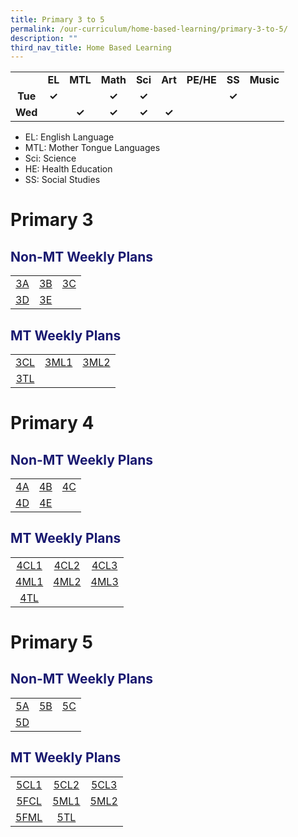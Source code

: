 ```yaml
---
title: Primary 3 to 5
permalink: /our-curriculum/home-based-learning/primary-3-to-5/
description: ""
third_nav_title: Home Based Learning
---
```

<table style="text-align: center; font-weight: bold;">
<tbody>
  <tr>
    <td></td>
    <td>EL</td>
    <td>MTL</td>
    <td>Math</td>
    <td>Sci</td>
    <td>Art</td>
    <td>PE/HE</td>
    <td>SS</td>
    <td>Music</td>
  </tr>
  <tr>
    <td>Tue</td>
    <td>✓</td>
    <td></td>
    <td>✓</td>
    <td>✓</td>
    <td></td>
    <td></td>
    <td>✓</td>
    <td></td>
  </tr>
  <tr>
    <td>Wed</td>
    <td></td>
    <td>✓</td>
    <td>✓</td>
    <td>✓</td>
    <td>✓</td>
    <td></td>
    <td></td>
    <td></td>
  </tr>
</tbody>
</table>

* EL: English Language
* MTL: Mother Tongue Languages
* Sci: Science
* HE: Health Education
* SS: Social Studies

# Primary 3
<h2 style="color:midnightblue">Non-MT Weekly Plans</h2>

|   |   |   |
|:---:|:---:|:---:|
| [3A](/files/Home%20Based%20Learning/P3/hbl_weekly%20plan_t3w5(25-26jul)_3a.pdf) | [3B](/files/Home%20Based%20Learning/P3/hbl_weekly%20plan_t3w5(25-26jul)_3b.pdf) | [3C](/files/Home%20Based%20Learning/P3/hbl_weekly%20plan_t3w5(25-26jul)_3c.pdf) |
| [3D](/files/Home%20Based%20Learning/P3/hbl_weekly%20plan_t3w5(25-26jul)_3d.pdf) | [3E](/files/Home%20Based%20Learning/P3/hbl_weekly%20plan_t3w5(25-26jul)_3e.pdf) | |

<h2 style="color:midnightblue">MT Weekly Plans</h2>

|   |   |   |
|:---:|:---:|:---:|
| [3CL](/files/Home%20Based%20Learning/P3/hbl_mt%20weekly%20plan_t3w5(25-26jul)p3_chinese.pdf) | [3ML1](/files/Home%20Based%20Learning/P3/hbl_mt%20weekly%20plan_t3w5(25-26jul)_p3ml2.pdf) | [3ML2](/files/Home%20Based%20Learning/P3/hbl_mt%20weekly%20plan_t3w5(25-26jul)_p3%20tl.pdf) |
| [3TL](/files/Home%20Based%20Learning/P3/hbl_mt%20weekly%20plan_t3w5(25-26jul)_p3%20tl.pdf) |  |  |

# Primary 4
<h2 style="color:midnightblue">Non-MT Weekly Plans</h2>

|   |   |   |
|:---:|:---:|:---:|
| [4A](/files/Home%20Based%20Learning/P4/hbl_weekly%20plan_t3w5(25-26jul)_4a.pdf) | [4B](/files/Home%20Based%20Learning/P4/hbl_weekly%20plan_t3w5(25-26jul)_4b.pdf) | [4C](/files/Home%20Based%20Learning/P4/hbl_weekly%20plan_t3w5(25-26jul)_4c.pdf) |
| [4D](/files/Home%20Based%20Learning/P4/hbl_weekly%20plan_t3w5(25-26jul)_4d.pdf) | [4E](/files/Home%20Based%20Learning/P4/hbl_weekly%20plan_t3w5(25-26jul)_4e.pdf) | |

<h2 style="color:midnightblue">MT Weekly Plans</h2>

|   |   |   |
|:---:|:---:|:---:|
| [4CL1](/files/Home%20Based%20Learning/P4/hbl_mt%20weekly%20plan_t3w5(25-26jul)_4cl1.pdf) | [4CL2](/files/Home%20Based%20Learning/P4/hbl_mt%20weekly%20plan_t3w5(25-26jul)_4cl2.pdf) | [4CL3](/files/Home%20Based%20Learning/P4/hbl_mt%20weekly%20plan_t3w5(25-26jul)_4cl3.pdf) |
| [4ML1](/files/Home%20Based%20Learning/P4/hbl_mt%20weekly%20plan_t3w5(25-26jul)_4ml1.pdf) | [4ML2](/files/Home%20Based%20Learning/P4/hbl_mt%20weekly%20plan_t3w5(25-26jul)_4ml2.pdf) | [4ML3](/files/Home%20Based%20Learning/P4/hbl_mt%20weekly%20plan_t3w5(25-26jul)_4ml3.pdf) |
| [4TL](/files/Home%20Based%20Learning/P4/hbl_mt%20weekly%20plan_t3w5(25-26jul)_4tl.pdf) |  |  |

# Primary 5
<h2 style="color:midnightblue">Non-MT Weekly Plans</h2>

|   |   |   |
|:---:|:---:|:---:|
| [5A](/files/Home%20Based%20Learning/P5/hbl_weekly%20plan_t3w5(25-26jul)_5a.pdf) | [5B](/files/Home%20Based%20Learning/P5/hbl_weekly%20plan_t3w5(25-26jul)_5b.pdf)| [5C](/files/Home%20Based%20Learning/P5/hbl_weekly%20plan_t3w5(25-26jul)_5c.pdf) |
| [5D](/files/Home%20Based%20Learning/P5/hbl_weekly%20plan_t3w5(25-26jul)_5d.pdf) | | |

<h2 style="color:midnightblue">MT Weekly Plans</h2>

|   |   |   |
|:---:|:---:|:---:|
| [5CL1](/files/Home%20Based%20Learning/P5/hbl_mt%20weekly%20plan_t3w5%20(25-26jul)_p5cl1.pdf) | [5CL2](/files/Home%20Based%20Learning/P5/hbl_mt%20weekly%20plan_t3w5%20(25-26jul)_p5cl2.pdf) | [5CL3](/files/Home%20Based%20Learning/P5/hbl_mt%20weekly%20plan_t3w5%20(25-26jul)_p5cl3.pdf) |
| [5FCL](/files/Home%20Based%20Learning/P5/hbl_mt%20weekly%20plan_t3w5%20(25-26jul)_p5fcl.pdf) | [5ML1](/files/Home%20Based%20Learning/P5/hbl_mt%20weekly%20plan_t3w5%20(25-26jul)_p5ml1.pdf) | [5ML2](/files/Home%20Based%20Learning/P5/hbl_mt%20weekly%20plan_t3w5%20(25-26jul)_p5ml2.pdf) |
| [5FML](/files/Home%20Based%20Learning/P5/hbl_mt%20weekly%20plan_t3w5%20(25-26jul)_p5fml.pdf) | [5TL](/files/Home%20Based%20Learning/P5/hbl_mt%20weekly%20plan_t3w5%20(25-26jul)_p5tl.pdf) |  |